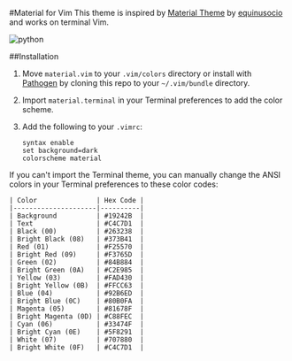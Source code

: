 #Material for Vim
This theme is inspired by [Material Theme](https://github.com/equinusocio/material-theme) by [equinusocio](https://github.com/equinusocio) and works on terminal Vim.

![python](https://www.github.com/jackiehluo/vim-material/raw/master/screenshot.png)

##Installation

1. Move `material.vim` to your `.vim/colors` directory or install with [Pathogen](https://github.com/tpope/vim-pathogen) by cloning this repo to your `~/.vim/bundle` directory.

2. Import `material.terminal` in your Terminal preferences to add the color scheme.

3. Add the following to your `.vimrc`:

    ```vimL
    syntax enable
    set background=dark
    colorscheme material
    ```

If you can't import the Terminal theme, you can manually change the ANSI colors in your Terminal preferences to these color codes:

    | Color               | Hex Code |
    |---------------------|----------|
    | Background          | #19242B  |
    | Text                | #C4C7D1  |
    | Black (00)          | #263238  |
    | Bright Black (08)   | #373B41  |
    | Red (01)            | #F25570  |
    | Bright Red (09)     | #F3765D  |
    | Green (02)          | #84B884  |
    | Bright Green (0A)   | #C2E985  |
    | Yellow (03)         | #FAD430  |
    | Bright Yellow (0B)  | #FFCC63  |
    | Blue (04)           | #92B6ED  |
    | Bright Blue (0C)    | #80B0FA  |
    | Magenta (05)        | #81678F  |
    | Bright Magenta (0D) | #C88FEC  |
    | Cyan (06)           | #33474F  |
    | Bright Cyan (0E)    | #5F8291  |
    | White (07)          | #707880  |
    | Bright White (0F)   | #C4C7D1  |